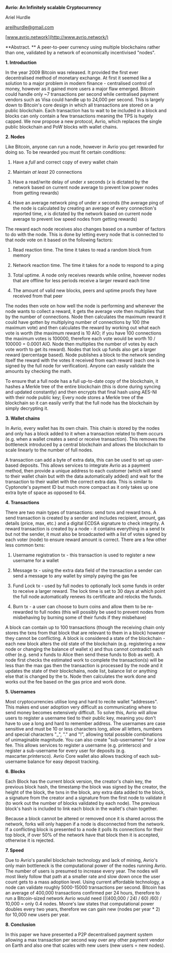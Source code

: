 **Avrio: An Infinitely scalable Cryptocurrency**

Ariel Hurdle

areilhurdle@gmail.com

[www.avrio.network](http://www.avrio.network/)



**Abstract.  ** A peer-to-peer currency using multiple blockchains rather than one, validated by a network of economically incentivised &quot;nodes&quot;.

**1.    Introduction**

In the year 2009 Bitcoin was released. It provided the first ever decentralised method of monetary exchange. At first it seemed like a solution to a major problem in modern finance - centralised control of money, however as it gained more users a major flaw emerged. Bitcoin could handle only ~7 transactions per second while centralised payment vendors such as Visa could handle up to 24,000 per second. This is largely down to Bitcoin&#39;s core design in which all transactions are stored on a public blockchain. Each transaction has to wait to be included in a block and blocks can only contain a few transactions meaning the TPS is hugely capped. We now propose a new protocol, Avrio, which replaces the single public blockchain and PoW blocks with wallet chains.

**2.    Nodes**

Like Bitcoin, anyone can run a node, however in Avrio you get rewarded for doing so. To be rewarded you must fit certain conditions:

1) Have a _full_ and correct copy of every wallet chain

2) Maintain _at least_ 20 connections

3) Have a read/write delay of under _x_ seconds (_x_ is dictated by the network based on current node average to prevent low power nodes from getting rewards)

4) Have an average network ping of under _x_ seconds (the average ping of the node is calculated by creating an average of every connection&#39;s reported time, _x_ is dictated by the network based on current node average to prevent low speed nodes from getting rewards)

The reward each node receives also changes based on a number of factors to do with the node. This is done by letting every node that is connected to that node vote on it based on the following factors:

1) Read reaction time. The time it takes to read a random block from memory

2) Network reaction time. The time it takes for a node to respond to a ping

3) Total uptime. A node only receives rewards while online, however nodes that are offline for less periods receive a larger reward each time

4) The amount of valid new blocks, peers and uptime proofs they have received from that peer

The nodes then vote on how well the node is performing and whenever the node wants to collect a reward, it gets the average vote then multiplies that by the number of connections. Node then calculates the maximum reward it could have gotten by multiplying number of connections by 100 (the maximum vote) and then calculates the reward by working out what each vote is worth (the maximum reward is 10 AIO; if you have 100 connections the maximum votes is 100000, therefore each vote would be worth 10 / 100000 = 0.0001 AIO. Node then multiplies the number of votes by each vote worth to get its reward). Nodes that lock up funds also get a larger reward (percentage based). Node publishes a block to the network sending itself the reward with the votes it received from each reward (each one is signed by the full node for verification). Anyone can easily validate the amounts by checking the math.

To ensure that a full node has a full up-to-date copy of the blockchain, it hashes a Merkle tree of the entire blockchain (this is done during syncing and updated constantly) and then encrypts that final hash using AES-NI with their node public key; Every node stores a Merkle tree of the blockchain so it can easily verify that the full node has the blockchain by simply decrypting it.

**3.    Wallet chains**

In Avrio, every wallet has its own chain. This chain is stored by the nodes and only has a block added to it when a transaction related to them occurs (e.g. when a wallet creates a send or receive transaction). This removes the bottleneck introduced by a central blockchain and allows the blockchain to scale linearly to the number of full nodes.

A transaction can add a byte of extra data, this can be used to set up user-based deposits. This allows services to integrate Avrio as a payment method, then provide a unique address to each customer (which will send to their wallet chain but with the data automatically added) and wait for the transaction to their wallet with the correct extra data. This is similar to Cyptonote&#39;s payment ID but much more compact as it only takes up one extra byte of space as opposed to 64.

**4.    Transactions**

There are two main types of transactions: send txns and reward txns. A send transaction is created by a sender and includes recipient, amount, gas details (price, max, etc.) and a digital ECDSA signature to check integrity. A reward transaction is created by a node - it contains everything in a send tx but not the sender, it must also be broadcasted with a list of votes signed by each voter (node) to ensure reward amount is correct. There are a few other less common txns:

1) Username registration tx - this transaction is used to register a new username for a wallet

2) Message tx - using the extra data field of the transaction a sender can send a message to any wallet by simply paying the gas fee

3) Fund Lock tx - used by full nodes to optionally lock some funds in order to receive a larger reward. The lock time is set to 30 days at which point the full node automatically renews its certificate and relocks the funds.

4) Burn tx - a user can choose to burn coins and allow them to be re-rewarded to full nodes (this will possibly be used to prevent nodes from misbehaving by burning some of their funds if they misbehave)

A block can contain up to 100 transactions (though the receiving chain only stores the txns from that block that are relevant to them in a block) however they cannot be conflicting. A block is considered a state of the blockchain - each new block alters the old state of the blockchain (e.g. registering a new node or changing the balance of wallet x) and thus cannot contradict each other (e.g. send x funds to Alice then send these funds to Bob as well). A node first checks the estimated work to complete the transaction(s) will be less than the max gas then the transaction is processed by the node and it updates the state of their blockchains, node list, balance list or anything else that is changed by the tx. Node then calculates the work done and works out the fee based on the gas price and work done.

**5.    Usernames**

Most cryptocurrencies utilise long and hard to recite wallet &quot;addresses&quot;. This makes end user adoption very difficult as communicating where to send money becomes extensively difficult. To solve this, Avrio will allow users to register a username tied to their public key, meaning you don&#39;t have to use a long and hard to remember address. The usernames are case sensitive and must be 10 or less characters long, allow all letters, numbers and special characters &quot;\_&quot;, &quot;.&quot; and &quot;!&quot;, allowing total possible combinations of unimaginable magnitude. You can also create &quot;sub-usernames&quot; for a low fee. This allows services to register a username (e.g. printersco) and register a sub-username for every user for deposits (e.g. maxcarter.printersco). Avrio Core wallet also allows tracking of each sub-username balance for easy deposit tracking.

**6.    Blocks**

Each Block has the current block version, the creator&#39;s chain key, the previous block hash, the timestamp the block was signed by the creator, the height of the block, the txns in the block, any extra data added to the block, a signature from the creator and a signature from the first node to validate it (to work out the number of blocks validated by each node). The previous block&#39;s hash is included to link each block in the wallet&#39;s chain together.

Because a block cannot be altered or removed once it is shared across the network, forks will only happen if a node is disconnected from the network. If a conflicting block is presented to a node it polls its connections for their top block, if over 50% of the network have that block then it is accepted, otherwise it is rejected.

  **7.    Speed**

Due to Avrio&#39;s parallel blockchain technology and lack of mining, Avrio&#39;s only main bottleneck is the computational power of the nodes running Avrio. The number of users is presumed to increase every year. The nodes will most likely follow that path at a smaller rate and slow down once the user count gets to a mass adoption level. Using current affordable technology, a node can validate roughly 5000-15000 transactions per second. Bitcoin has an average of 400,000 transactions confirmed per 24 hours, therefore to run a Bitcoin-sized network Avrio would need (((400,000 / 24) / 60) /60) / 10,000 = only 0.4 nodes. Moore&#39;s law states that computational power doubles every two years, therefore we can gain new (nodes per year \* 2) for 10,000 new users per year.

**8.    Conclusion**

In this paper we have presented a P2P decentralised payment system allowing a max transaction per second way over any other payment vendor on Earth and also one that scales with new users (new users = new nodes).
